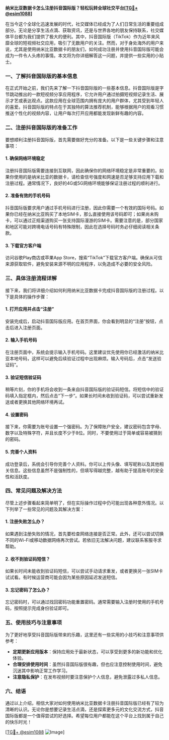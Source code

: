 **纳米比亚数据卡怎么注册抖音国际版？轻松玩转全球社交平台[[TG💪+ @esim1088](https://t.me/s/esim1088)]**

在当今这个全球化迅速发展的时代，社交媒体已经成为了人们日常生活的重要组成部分。无论是分享生活点滴、获取资讯，还是与世界各地的朋友保持联系，社交媒体平台都为我们提供了极大的便利。其中，抖音国际版（TikTok）作为近年来风靡全球的短视频社交应用，吸引了无数用户的关注。然而，对于身处海外的用户来说，尤其是使用纳米比亚数据卡的朋友们，如何成功注册并使用抖音国际版可能会成为一件令人头疼的事情。本文将为你详细解答这一问题，并提供一些实用的小贴士。

### 一、了解抖音国际版的基本信息

在正式开始之前，我们先来了解一下抖音国际版的一些基本信息。抖音国际版是字节跳动推出的一款短视频分享应用程序，它允许用户通过拍摄短视频记录生活、展示才艺或表达观点。这款应用在全球范围内拥有庞大的用户群体，尤其受到年轻人的喜爱。抖音国际版的特点在于其独特的算法推荐机制，能够根据用户的观看习惯推送个性化的视频内容，让用户每次打开应用都能发现新鲜有趣的内容。

### 二、注册抖音国际版的准备工作

要想顺利注册抖音国际版，首先需要做好充分的准备。以下是一些关键步骤和注意事项：

#### 1. 确保网络环境稳定

注册抖音国际版需要连接到互联网，因此确保你的网络环境稳定是非常重要的。如果你使用的是纳米比亚的数据卡，请检查信号强度和网速是否足够支持应用下载和注册过程。通常情况下，良好的4G或5G网络环境能够保证注册过程的顺利进行。

#### 2. 准备有效的手机号码

抖音国际版要求用户通过手机号码进行注册，因此你需要一个有效的国际号码。如果你已经在纳米比亚购买了本地SIM卡，那么直接使用该号码即可；如果尚未购卡，可以通过正规渠道购买一张支持国际漫游的SIM卡。需要注意的是，部分国家和地区可能对跨境电话号码有特殊限制，因此在选择号码时务必仔细阅读相关条款。

#### 3. 下载官方客户端

访问谷歌Play商店或苹果App Store，搜索“TikTok”下载官方客户端。确保从可信来源获取软件，避免安装来源不明的应用程序，以免造成不必要的安全风险。

### 三、具体注册流程详解

接下来，我们将详细介绍如何利用纳米比亚数据卡完成抖音国际版的注册过程。以下是具体的操作步骤：

#### 1. 打开应用并点击“注册”

安装完成后，启动抖音国际版应用。在首页界面，你会看到明显的“注册”按钮，点击后进入注册页面。

#### 2. 输入手机号码

在注册页面中，系统会提示输入手机号码。这里建议优先使用你已经激活的纳米比亚本地号码，这样可以避免后续验证过程中出现麻烦。输入号码后，点击“发送验证码”。

#### 3. 验证短信验证码

稍等片刻，你的手机将会收到一条来自抖音国际版的验证码短信。将短信中的验证码填入指定框内，然后点击“下一步”。如果长时间未收到验证码，可以尝试重新发送或者更换其他网络环境再试。

#### 4. 设置密码

接下来，你需要为账号设置一个强密码。为了保障账户安全，建议密码包含字母、数字以及特殊字符，并且长度不少于8位。同时，不要使用过于简单或容易被猜到的密码。

#### 5. 完善个人资料

成功登录后，系统会引导你完善个人资料。你可以上传头像、填写昵称以及其他相关信息。这些信息虽然不是强制性的，但填写得越完整，越有助于提高账号的安全性和活跃度。

### 四、常见问题及解决方法

尽管上述步骤看起来简单明了，但在实际操作过程中仍可能出现各种意外情况。以下列举了一些常见的问题及其解决方案：

#### 1. 注册失败怎么办？

如果遇到注册失败的情况，首先要检查网络连接是否正常。此外，还可以尝试切换不同的Wi-Fi或移动数据网络再次尝试。若依旧无法解决问题，建议联系客服寻求帮助。

#### 2. 收不到验证码短信？

如果长时间未能收到验证码短信，可以尝试手动请求重发，或者更换另一张SIM卡试试看。有时候运营商可能会因为某些原因延迟发送短信。

#### 3. 忘记密码了怎么办？

忘记密码时，可以通过找回密码功能重置密码。通常需要输入注册时使用的手机号码，按照提示完成身份验证即可。

### 五、使用技巧与注意事项

为了更好地享受抖音国际版带来的乐趣，这里还有一些实用的小技巧和注意事项供参考：

- **定期更新应用版本**：保持应用处于最新状态，可以享受到更多的新功能和优化体验。
- **合理安排使用时间**：虽然抖音国际版很有趣，但也应注意控制使用时间，避免沉迷其中影响正常工作学习。
- **注意隐私保护**：在发布视频时要注意保护个人信息，避免泄露过多私人信息。

### 六、结语

通过以上介绍，相信大家对如何使用纳米比亚数据卡注册抖音国际版已经有了较为清晰的认识。无论你是想要记录生活点滴，还是探索更多元的文化交流方式，抖音国际版都是一个值得尝试的好选择。希望每位用户都能在这个平台上找到属于自己的快乐时光！

[[TG💪+ @esim1088](https://t.me/s/esim1088) ![Image](https://i.postimg.cc/4NQfJmqS/Snipaste-2025-05-13-00-14-12.png)]